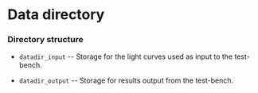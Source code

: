 # Data directory

### Directory structure

* `datadir_input` -- Storage for the light curves used as input to the test-bench.

* `datadir_output` -- Storage for results output from the test-bench.

